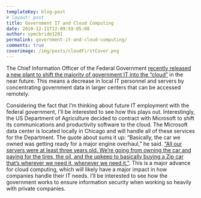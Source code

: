 ```yaml
---
templateKey: blog-post
# layout: post
title: Government IT and Cloud Computing
date: 2010-12-11T22:09:59-05:00
author: spmcbride1201
permalink: government-it-and-cloud-computing/
comments: true
coverimage: /img/posts/cloudFirstCover.png
---
```

The Chief Information Officer of the Federal Government [recently released a new plant to shift the majority of government IT into the “cloud”](https://it.slashdot.org/story/10/12/11/1940252/Feds-To-Adopt-Cloud-First-IT-Policy) in the near future. This means a decrease in local IT personnel and servers by concentrating government data in larger centers that can be accessed remotely.

Considering the fact that I’m thinking about future IT employment with the federal government, I’ll be interested to see how this plays out. Interestingly, the US Department of Agriculture decided to contract with Microsoft to shift its communications and productivity software to the cloud. The Microsoft data center is located locally in Chicago and will handle all of these services for the Department.
The quote about sums it up: “Basically, the car we owned was getting ready for a major engine overhaul,” he said. [“All our servers were at least three years old. We’re going from owning the car and paying for the tires, the oil, and the upkeep to basically buying a Zip car that’s wherever we need it, whenever we need it.”](https://news.microsoft.com/2010/12/08/usda-moves-120000-users-to-microsofts-cloud/).
This is a major advance for cloud computing, which will likely have a major impact in how companies handle their IT needs. I’ll be interested to see how the government works to ensure information security when working so heavily with private companies.
